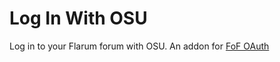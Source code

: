 # Log In With OSU


Log in to your Flarum forum with OSU. An addon for [FoF OAuth](https://github.com/friendsofflarum/oauth)

